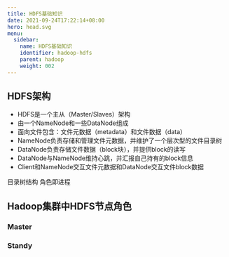 ```yaml
---
title: HDFS基础知识
date: 2021-09-24T17:22:14+08:00
hero: head.svg
menu:
  sidebar:
    name: HDFS基础知识
    identifier: hadoop-hdfs
    parent: hadoop
    weight: 002
---
```


## HDFS架构

- HDFS是一个主从（Master/Slaves）架构
- 由一个NameNode和一些DataNode组成
- 面向文件包含：文件元数据（metadata）和文件数据（data）
- NameNode负责存储和管理文件元数据，并维护了一个层次型的文件目录树
- DataNode负责存储文件数据（block块），并提供block的读写
- DataNode与NameNode维持心跳，并汇报自己持有的block信息
- Client和NameNode交互文件元数据和DataNode交互文件block数据

目录树结构
角色即进程

## Hadoop集群中HDFS节点角色

### Master

### Standy

